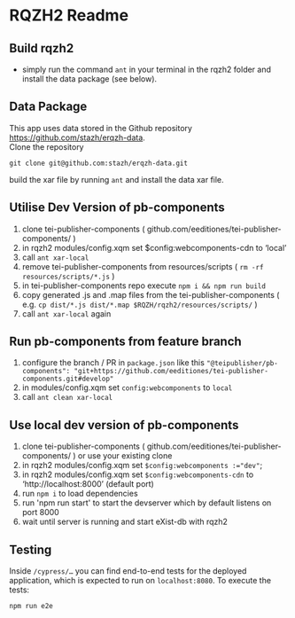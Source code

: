 # RQZH2 Readme


## Build rqzh2
* simply run the command `ant` in your terminal in the rqzh2 folder and install the data package (see below).
  
## Data Package
This app uses data stored in the Github repository https://github.com/stazh/erqzh-data.   
Clone the repository 
```
git clone git@github.com:stazh/erqzh-data.git
``` 
build the xar file by running `ant` and install the data xar file. 
  
## Utilise Dev Version of pb-components

1. clone tei-publisher-components ( github.com/eeditiones/tei-publisher-components/ )
1. in rqzh2 modules/config.xqm set $config:webcomponents-cdn to ‘local’ 
1. call `ant xar-local`
1. remove tei-publisher-components from resources/scripts ( `rm -rf resources/scripts/*.js` )
1. in tei-publisher-components repo execute `npm i && npm run build` 
1. copy generated .js and .map files from the tei-publisher-components ( e.g. `cp dist/*.js dist/*.map $RQZH/rqzh2/resources/scripts/` )
1. call `ant xar-local` again

## Run pb-components from feature branch

1. configure the branch / PR in `package.json` like this `"@teipublisher/pb-components": "git+https://github.com/eeditiones/tei-publisher-components.git#develop"` 
1. in modules/config.xqm set `config:webcomponents` to `local`
2. call `ant clean xar-local`

## Use local dev version of pb-components

1. clone tei-publisher-components ( github.com/eeditiones/tei-publisher-components/ ) or use
your existing clone
1. in rqzh2 modules/config.xqm set `$config:webcomponents :="dev"`;
1. in rqzh2 modules/config.xqm set `$config:webcomponents-cdn` to ‘http://localhost:8000’ (default port)
1. run `npm i` to load dependencies
1. run 'npm run start' to start the devserver which by default listens on port 8000
1. wait until server is running and start eXist-db with rqzh2 


## Testing

Inside `/cypress/…` you can find end-to-end tests for the deployed application, which is expected to run on `localhost:8080`. To execute the tests:

```shell
npm run e2e
```